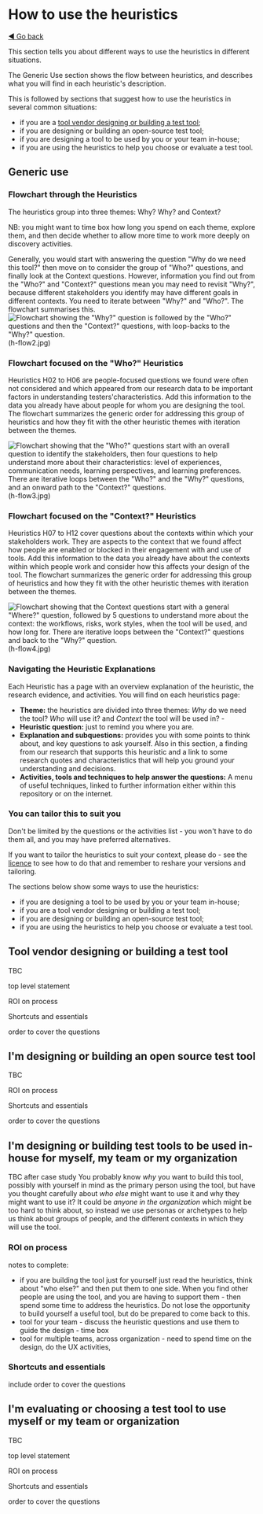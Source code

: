 # How to use the heuristics
[◄ Go back](README.md)

This section tells you about different ways to use the heuristics in different situations.

The Generic Use section shows the flow between heuristics, and describes what you will find in each heuristic's description.

This is followed by sections that suggest how to use the heuristics in several common situations:

- if you are a [tool vendor designing or building a test tool](#Tool-vendor-designing-or-building-a-test-tool);
- if you are designing or building an open-source test tool;
- if you are designing a tool to be used by you or your team in-house;
- if you are using the heuristics to help you choose or evaluate a test tool.

## Generic use

### Flowchart through the Heuristics
The heuristics group into three themes: Why? Why? and Context?

NB: you might want to time box how long you spend on each theme, explore them, and then decide whether to allow more time to work more deeply on discovery activities.

Generally, you would start with answering the question "Why do we need this tool?" then move on to consider the group of "Who?" questions, and finally look at the Context questions. However, information you find out from the "Who?" and "Context?" questions mean you may need to revisit "Why?", because different stakeholders you identify may have different goals in different contexts. You need to iterate between "Why?" and "Who?". The flowchart summarises this.
![Flowchart showing the "Why?" question is followed by the "Who?" questions and then the "Context?" questions, with loop-backs to the "Why?" question.][flow2](h-flow2.jpg)

[flow2]: h-flow2.jpg

### Flowchart focused on the "Who?" Heuristics
Heuristics H02 to H06 are people-focused questions we found were often not considered and which appeared from our research data to be important factors in understanding testers'characteristics. Add this information to the data you already have about people for whom you are designing the tool. The flowchart summarizes the generic order for addressing this group of heuristics and how they fit with the other heuristic themes with iteration between the themes.

![Flowchart showing that the "Who?" questions start with an overall question to identify the stakeholders, then four questions to help understand more about their characteristics: level of experiences, communication needs, learning perspectives, and learning preferences. There are iterative loops between the "Who?" and the "Why?" questions, and an onward path to the "Context?" questions.][flow3](h-flow3.jpg)

[flow3]: h-flow3.jpg

### Flowchart focused on the "Context?" Heuristics
Heuristics H07 to H12 cover questions about the contexts within which your stakeholders work. They are aspects to the context that we found affect how people are enabled or blocked in their engagement with and use of tools. Add this information to the data you already have about the contexts within which people work and consider how this affects your design of the tool. The flowchart summarizes the generic order for addressing this group of heuristics and how they fit with the other heuristic themes with iteration between the themes.

![Flowchart showing that the Context questions start with a general "Where?" question, followed by 5 questions to understand more about the context: the workflows, risks, work styles, when the tool will be used, and how long for.  There are iterative loops between the "Context?" questions and back to the "Why?" question.][flow4](h-flow4.jpg)

[flow4]: h-flow4.jpg


### Navigating the Heuristic Explanations
Each Heuristic has a page with an overview explanation of the heuristic, the research evidence, and activities. You will find on each heuristics page:

- **Theme:** the heuristics are divided into three themes: *Why* do we need the tool? *Who* will use it? and *Context* the tool will be used in? - 
- **Heuristic question:** just to remind you where you are.
- **Explanation and subquestions:** provides you with some points to think about, and key questions to ask yourself. Also in this section, a finding from our research that supports this heuristic and a link to some research quotes and characteristics that will help you ground your understanding and decisions.
- **Activities, tools and techniques to help answer the questions:** A menu of useful techniques, linked to further information either within this repository or on the internet. 

### You can tailor this to suit you
Don't be limited by the questions or the activities list - you won't have to do them all, and you may have preferred alternatives.

If you want to tailor the heuristics to suit your context, please do - see the [licence](LICENSE) to see how to do that and remember to reshare your versions and tailoring.

The sections below show some ways to use the heuristics: 
- if you are designing a tool to be used by you or your team in-house;
- if you are a tool vendor designing or building a test tool;
- if you are designing or building an open-source test tool;
- if you are using the heuristics to help you choose or evaluate a test tool.



## Tool vendor designing or building a test tool
TBC

top level statement

ROI on process

Shortcuts and essentials

order to cover the questions

## I'm designing or building an open source test tool
TBC


ROI on process

Shortcuts and essentials

order to cover the questions

## I'm designing or building test tools to be used in-house for myself, my team or my organization
TBC after case study
You probably know *why* you want to build this tool, possibly with yourself in mind as the primary person using the tool, but have you thought carefully about *who else* might want to use it and why they might want to use it?
It could be *anyone in the organization* which might be too hard to think about, so instead we use personas or archetypes to help us think about groups of people, and the different contexts in which they will use the tool.

### ROI on process
notes to complete:
- if you are building the tool just for yourself just read the heuristics, think about "who else?" and then put them to one side. When you find other people are using the tool, and you are having to support them - then spend some time to address the heuristics. Do not lose the opportunity to build yourself a useful tool, but do be prepared to come back to this.
- tool for your team - discuss the heuristic questions and use them to guide the design - time box
- tool for multiple teams, across organization - need to spend time on the design, do the UX activities, 

### Shortcuts and essentials

include order to cover the questions

## I'm evaluating or choosing a test tool to use myself or my team or organization
TBC

top level statement

ROI on process

Shortcuts and essentials

order to cover the questions
